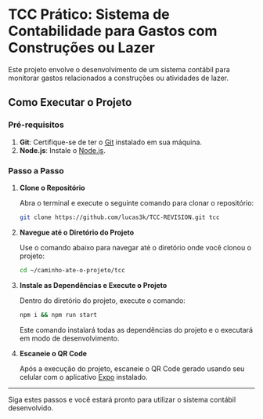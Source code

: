 # TCC Prático: Sistema de Contabilidade para Gastos com Construções ou Lazer

Este projeto envolve o desenvolvimento de um sistema contábil para monitorar gastos relacionados a construções ou atividades de lazer.

## Como Executar o Projeto

### Pré-requisitos

1. **Git**: Certifique-se de ter o [Git](https://www.git-scm.com/downloads) instalado em sua máquina.
2. **Node.js**: Instale o [Node.js](https://nodejs.org/en).

### Passo a Passo

1. **Clone o Repositório**

   Abra o terminal e execute o seguinte comando para clonar o repositório:

   ```sh
   git clone https://github.com/lucas3k/TCC-REVISION.git tcc
   ```

2. **Navegue até o Diretório do Projeto**

   Use o comando abaixo para navegar até o diretório onde você clonou o projeto:

   ```sh
   cd ~/caminho-ate-o-projeto/tcc
   ```

3. **Instale as Dependências e Execute o Projeto**

   Dentro do diretório do projeto, execute o comando:

   ```sh
   npm i && npm run start
   ```

   Este comando instalará todas as dependências do projeto e o executará em modo de desenvolvimento.

4. **Escaneie o QR Code**

   Após a execução do projeto, escaneie o QR Code gerado usando seu celular com o aplicativo [Expo](https://expo.dev/) instalado.

---

Siga estes passos e você estará pronto para utilizar o sistema contábil desenvolvido.
